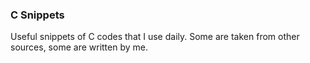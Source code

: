 ### C Snippets
Useful snippets of C codes that I use daily.
Some are taken from other sources, some are written by me.

